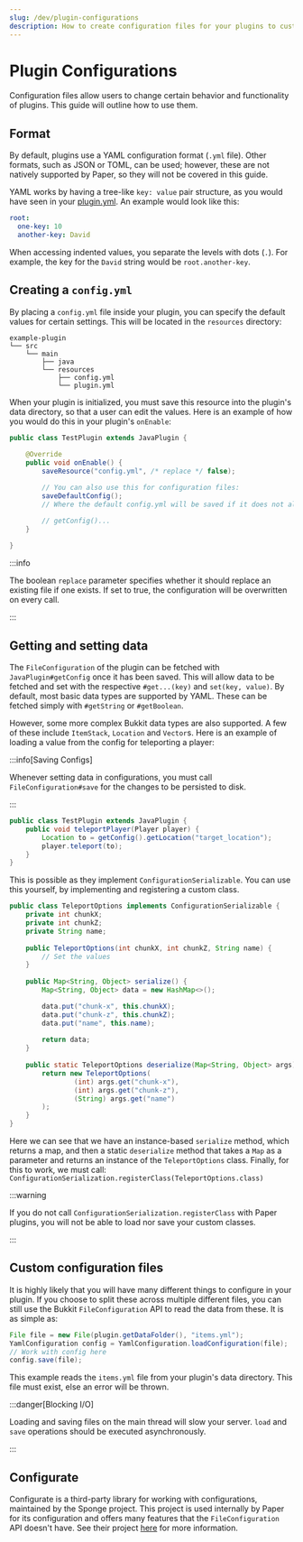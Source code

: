 ```yaml
---
slug: /dev/plugin-configurations
description: How to create configuration files for your plugins to customize behavior.
---
```


# Plugin Configurations

Configuration files allow users to change certain behavior and functionality of plugins. This guide will outline how to use them.

## Format

By default, plugins use a YAML configuration format (`.yml` file). Other formats, such as JSON or TOML, can be used;
however, these are not natively supported by Paper, so they will not be covered in this guide.

YAML works by having a tree-like `key: value` pair structure, as you would have seen in your [plugin.yml](../getting-started/plugin-yml.mdx).
An example would look like this:

```yaml
root:
  one-key: 10
  another-key: David
```

When accessing indented values, you separate the levels with dots (`.`). For example, the key for the `David` string would be `root.another-key`.

## Creating a `config.yml`

By placing a `config.yml` file inside your plugin, you can specify the default values for certain settings. 
This will be located in the `resources` directory:
```
example-plugin
└── src
    └── main
        ├── java
        └── resources
            ├── config.yml
            └── plugin.yml
```

When your plugin is initialized, you must save this resource into the plugin's data directory, so that a user can edit the values.
Here is an example of how you would do this in your plugin's `onEnable`:

```java
public class TestPlugin extends JavaPlugin {
    
    @Override
    public void onEnable() {
        saveResource("config.yml", /* replace */ false);

        // You can also use this for configuration files:
        saveDefaultConfig();
        // Where the default config.yml will be saved if it does not already exist

        // getConfig()...
    }
    
}
```

:::info

The boolean `replace` parameter specifies whether it should replace an existing file if one exists. 
If set to true, the configuration will be overwritten on every call.

:::

## Getting and setting data

The `FileConfiguration` of the plugin can be fetched with `JavaPlugin#getConfig` once it has been saved. This will allow
data to be fetched and set with the respective `#get...(key)` and `set(key, value)`. By default, most basic data types are supported
by YAML. These can be fetched simply with `#getString` or `#getBoolean`. 

However, some more complex Bukkit data types are also supported. A few of these include `ItemStack`, `Location` and `Vector`s. 
Here is an example of loading a value from the config for teleporting a player:

:::info[Saving Configs]

Whenever setting data in configurations, you must call `FileConfiguration#save` for the changes to be persisted to disk.

:::

```java
public class TestPlugin extends JavaPlugin {
    public void teleportPlayer(Player player) {
        Location to = getConfig().getLocation("target_location");
        player.teleport(to);
    }
}
```

This is possible as they implement `ConfigurationSerializable`. You can use this yourself, by implementing and registering a custom class.

```java
public class TeleportOptions implements ConfigurationSerializable {
    private int chunkX;
    private int chunkZ;
    private String name;
    
    public TeleportOptions(int chunkX, int chunkZ, String name) {
        // Set the values
    }
    
    public Map<String, Object> serialize() {
        Map<String, Object> data = new HashMap<>();

        data.put("chunk-x", this.chunkX);
        data.put("chunk-z", this.chunkZ);
        data.put("name", this.name);
        
        return data;
    }
    
    public static TeleportOptions deserialize(Map<String, Object> args) {
        return new TeleportOptions(
                (int) args.get("chunk-x"), 
                (int) args.get("chunk-z"), 
                (String) args.get("name")
        );
    }
}
```

Here we can see that we have an instance-based `serialize` method, which returns a map, and then a static `deserialize`
method that takes a `Map` as a parameter and returns an instance of the `TeleportOptions` class. Finally, for this to work, we must call:
`ConfigurationSerialization.registerClass(TeleportOptions.class)`

:::warning

If you do not call `ConfigurationSerialization.registerClass` with Paper plugins,
you will not be able to load nor save your custom classes.

:::

## Custom configuration files

It is highly likely that you will have many different things to configure in your plugin. If you choose to split these 
across multiple different files, you can still use the Bukkit `FileConfiguration` API to read the data from these.
It is as simple as:

```java
File file = new File(plugin.getDataFolder(), "items.yml");
YamlConfiguration config = YamlConfiguration.loadConfiguration(file);
// Work with config here
config.save(file);
```

This example reads the `items.yml` file from your plugin's data directory. This file must exist, else an error will be thrown.

:::danger[Blocking I/O]

Loading and saving files on the main thread will slow your server. `load` and `save` operations should be executed asynchronously.

::: 

## Configurate

Configurate is a third-party library for working with configurations, maintained by the Sponge project. This project is
used internally by Paper for its configuration and offers many features that the `FileConfiguration` API doesn't have. See their project
[here](https://github.com/SpongePowered/Configurate) for more information.
